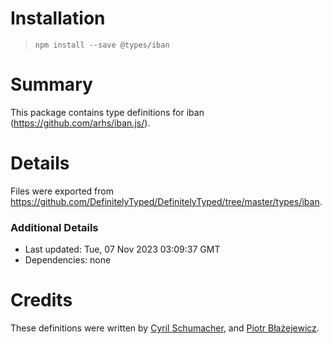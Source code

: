 # Installation
> `npm install --save @types/iban`

# Summary
This package contains type definitions for iban (https://github.com/arhs/iban.js/).

# Details
Files were exported from https://github.com/DefinitelyTyped/DefinitelyTyped/tree/master/types/iban.

### Additional Details
 * Last updated: Tue, 07 Nov 2023 03:09:37 GMT
 * Dependencies: none

# Credits
These definitions were written by [Cyril Schumacher](https://github.com/cyrilschumacher), and [Piotr Błażejewicz](https://github.com/cyrilschumacher).
